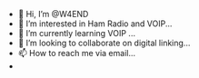 - 👋 Hi, I’m @W4END
- 👀 I’m interested in Ham Radio and VOIP...
- 🌱 I’m currently learning VOIP ...
- 💞️ I’m looking to collaborate on digital linking...
- 📫 How to reach me via email...
- 
<!---
W4END/W4END is a ✨ special ✨ repository because its `README.md` (this file) appears on your GitHub profile.
You can click the Preview link to take a look at your changes.
--->
